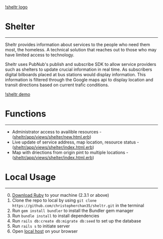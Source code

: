 [!sheltr logo](/public/LOGO.png)
# Shelter
___

Sheltr provides information about services to the people who need them most, the homeless. A technical solution that reaches out to those who may have limited access to technology.

Sheltr uses PubNub's publish and subscribe SDK to allow service providers such as shelters to update crucial information in real time. As subscribers digital bilboards placed at bus stations would display information. This information is filtered through the Google maps api to display location and transit directions based on current trafic conditions.

[!sheltr demo](/public/demo.gif)
# Functions
___
- Administrator access to availible resources - ([sheltr/app/views/shelter/new.html.erb](https://github.com/christopherchan35/sheltr/blob/development/app/views/shelter/new.html.erb))
- Live update of service address, map location, resource status - ([sheltr/app/views/shelter/index.html.erb](https://github.com/christopherchan35/sheltr/blob/development/app/views/shelter/index.html.erb))
- Map with driections from origin pint to multiple locations - ([sheltr/app/views/shelter/index.html.erb](https://github.com/christopherchan35/sheltr/blob/development/app/views/shelter/index.html.erb))

# Local Usage
___
0. [Download Ruby](https://www.ruby-lang.org/en/downloads/) to your machine (2.3.1 or above)
1. Clone the repo to local by using `git clone https://github.com/christopherchan35/sheltr.git` in the terminal
2. Run `gem install bundler` to install the Bundler gem manager
3. Run `bundle install` to install dependencies
4. Run `rails db:create db:migrate db:seed` to set up the database
5. Run `rails s` to initiate server
6. Open [local host](localhost:3000) on your browser
